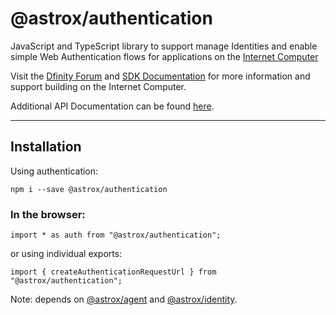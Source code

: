 # @astrox/authentication

JavaScript and TypeScript library to support manage Identities and enable simple Web Authentication flows for applications on the [Internet Computer](https://dfinity.org/)

Visit the [Dfinity Forum](https://forum.dfinity.org/) and [SDK Documentation](https://sdk.dfinity.org/docs/index.html) for more information and support building on the Internet Computer.

Additional API Documentation can be found [here](https://peacock.dev/authentication-docs).

---

## Installation

Using authentication:

```
npm i --save @astrox/authentication
```

### In the browser:

```
import * as auth from "@astrox/authentication";
```

or using individual exports:

```
import { createAuthenticationRequestUrl } from "@astrox/authentication";
```

Note: depends on [@astrox/agent](https://www.npmjs.com/package/@astrox/agent) and
[@astrox/identity](https://www.npmjs.com/package/@astrox/identity).
